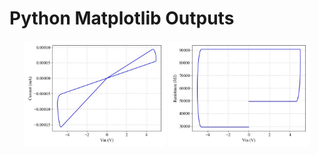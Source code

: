 # Python Matplotlib Outputs
<div align="center">
  <img src="MemResBiolekR2IV.jpg" width="45%" alt="IV Curve 1">
  <img src="MemResBiolekR2RV.jpg" width="45%" alt="IV Curve 2">
</div>
